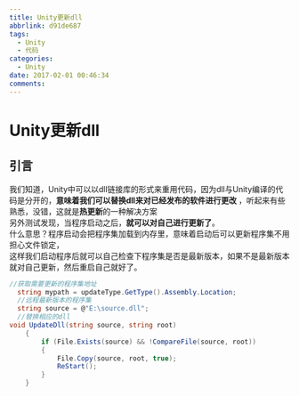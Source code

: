 ```yaml
---
title: Unity更新dll
abbrlink: d91de687
tags:
  - Unity
  - 代码
categories:
  - Unity
date: 2017-02-01 00:46:34
comments:
---
```

# Unity更新dll
## 引言
我们知道，Unity中可以以dll链接库的形式来重用代码，因为dll与Unity编译的代码是分开的，**意味着我们可以替换dll来对已经发布的软件进行更改** ，听起来有些熟悉，没错，这就是**热更新**的一种解决方案  
另外测试发现，当程序启动之后，**就可以对自己进行更新了**。  
什么意思？程序启动会把程序集加载到内存里，意味着启动后可以更新程序集不用担心文件锁定，  
这样我们启动程序后就可以自己检查下程序集是否是最新版本，如果不是最新版本就对自己更新，然后重启自己就好了。
```C#
//获取需要更新的程序集地址
  string mypath = updateType.GetType().Assembly.Location;
  //远程最新版本的程序集
  string source = @"E:\source.dll";
  //替换相应的dll
void UpdateDll(string source, string root)
    {
        if (File.Exists(source) && !CompareFile(source, root))
        {
            File.Copy(source, root, true);
            ReStart();
        }
    }
```